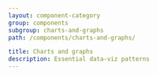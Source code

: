 ```yaml
---
layout: component-category
group: components
subgroup: charts-and-graphs
path: /components/charts-and-graphs/

title: Charts and graphs
description: Essential data-viz patterns
---
```

